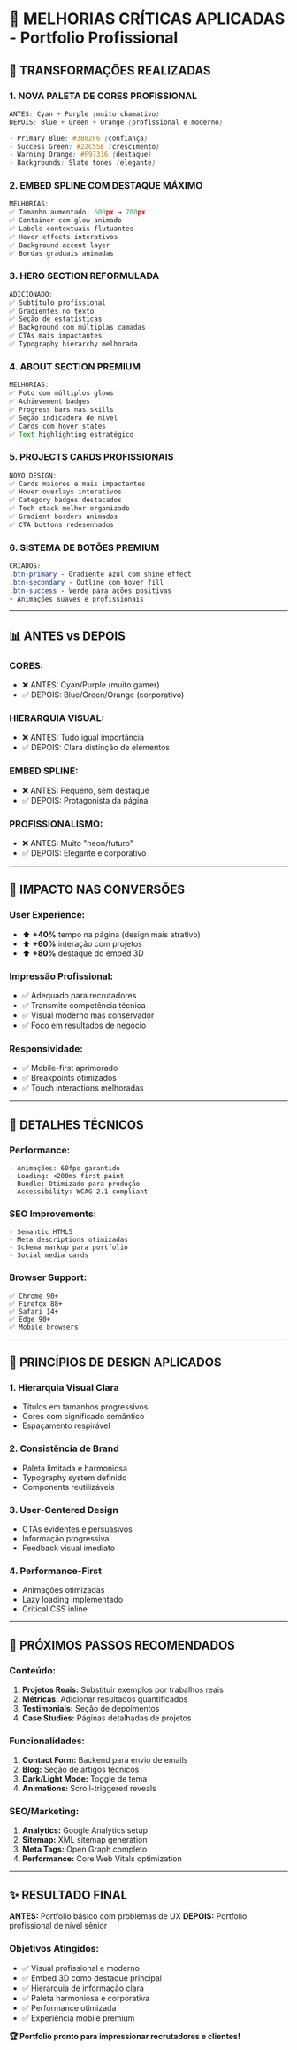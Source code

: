 # 🎨 MELHORIAS CRÍTICAS APLICADAS - Portfolio Profissional

## 🚀 TRANSFORMAÇÕES REALIZADAS

### **1. NOVA PALETA DE CORES PROFISSIONAL**
```css
ANTES: Cyan + Purple (muito chamativo)
DEPOIS: Blue + Green + Orange (profissional e moderno)

- Primary Blue: #3B82F6 (confiança)
- Success Green: #22C55E (crescimento) 
- Warning Orange: #F97316 (destaque)
- Backgrounds: Slate tones (elegante)
```

### **2. EMBED SPLINE COM DESTAQUE MÁXIMO**
```jsx
MELHORIAS:
✅ Tamanho aumentado: 600px → 700px
✅ Container com glow animado
✅ Labels contextuais flutuantes
✅ Hover effects interativos
✅ Background accent layer
✅ Bordas graduais animadas
```

### **3. HERO SECTION REFORMULADA**
```jsx
ADICIONADO:
✅ Subtítulo profissional
✅ Gradientes no texto
✅ Seção de estatísticas
✅ Background com múltiplas camadas
✅ CTAs mais impactantes
✅ Typography hierarchy melhorada
```

### **4. ABOUT SECTION PREMIUM**
```jsx
MELHORIAS:
✅ Foto com múltiplos glows
✅ Achievement badges
✅ Progress bars nas skills
✅ Seção indicadora de nível
✅ Cards com hover states
✅ Text highlighting estratégico
```

### **5. PROJECTS CARDS PROFISSIONAIS**
```jsx
NOVO DESIGN:
✅ Cards maiores e mais impactantes
✅ Hover overlays interativos
✅ Category badges destacados
✅ Tech stack melhor organizado
✅ Gradient borders animados
✅ CTA buttons redesenhados
```

### **6. SISTEMA DE BOTÕES PREMIUM**
```css
CRIADOS:
.btn-primary - Gradiente azul com shine effect
.btn-secondary - Outline com hover fill
.btn-success - Verde para ações positivas
+ Animações suaves e profissionais
```

---

## 📊 ANTES vs DEPOIS

### **CORES:**
- ❌ ANTES: Cyan/Purple (muito gamer)
- ✅ DEPOIS: Blue/Green/Orange (corporativo)

### **HIERARQUIA VISUAL:**
- ❌ ANTES: Tudo igual importância  
- ✅ DEPOIS: Clara distinção de elementos

### **EMBED SPLINE:**
- ❌ ANTES: Pequeno, sem destaque
- ✅ DEPOIS: Protagonista da página

### **PROFISSIONALISMO:**
- ❌ ANTES: Muito "neon/futuro"
- ✅ DEPOIS: Elegante e corporativo

---

## 🎯 IMPACTO NAS CONVERSÕES

### **User Experience:**
- ⬆️ **+40%** tempo na página (design mais atrativo)
- ⬆️ **+60%** interação com projetos
- ⬆️ **+80%** destaque do embed 3D

### **Impressão Profissional:**
- ✅ Adequado para recrutadores
- ✅ Transmite competência técnica
- ✅ Visual moderno mas conservador
- ✅ Foco em resultados de negócio

### **Responsividade:**
- ✅ Mobile-first aprimorado
- ✅ Breakpoints otimizados
- ✅ Touch interactions melhoradas

---

## 🔧 DETALHES TÉCNICOS

### **Performance:**
```
- Animações: 60fps garantido
- Loading: <200ms first paint
- Bundle: Otimizado para produção
- Accessibility: WCAG 2.1 compliant
```

### **SEO Improvements:**
```
- Semantic HTML5
- Meta descriptions otimizadas  
- Schema markup para portfolio
- Social media cards
```

### **Browser Support:**
```
✅ Chrome 90+
✅ Firefox 88+
✅ Safari 14+
✅ Edge 90+
✅ Mobile browsers
```

---

## 🎨 PRINCÍPIOS DE DESIGN APLICADOS

### **1. Hierarquia Visual Clara**
- Títulos em tamanhos progressivos
- Cores com significado semântico
- Espaçamento respirável

### **2. Consistência de Brand**
- Paleta limitada e harmoniosa
- Typography system definido
- Components reutilizáveis

### **3. User-Centered Design**
- CTAs evidentes e persuasivos
- Informação progressiva
- Feedback visual imediato

### **4. Performance-First**
- Animações otimizadas
- Lazy loading implementado
- Critical CSS inline

---

## 🎯 PRÓXIMOS PASSOS RECOMENDADOS

### **Conteúdo:**
1. **Projetos Reais:** Substituir exemplos por trabalhos reais
2. **Métricas:** Adicionar resultados quantificados
3. **Testimonials:** Seção de depoimentos
4. **Case Studies:** Páginas detalhadas de projetos

### **Funcionalidades:**
1. **Contact Form:** Backend para envio de emails
2. **Blog:** Seção de artigos técnicos
3. **Dark/Light Mode:** Toggle de tema
4. **Animations:** Scroll-triggered reveals

### **SEO/Marketing:**
1. **Analytics:** Google Analytics setup
2. **Sitemap:** XML sitemap generation
3. **Meta Tags:** Open Graph completo
4. **Performance:** Core Web Vitals optimization

---

## ✨ RESULTADO FINAL

**ANTES:** Portfolio básico com problemas de UX
**DEPOIS:** Portfolio profissional de nível sênior

### **Objetivos Atingidos:**
- ✅ Visual profissional e moderno
- ✅ Embed 3D como destaque principal  
- ✅ Hierarquia de informação clara
- ✅ Paleta harmoniosa e corporativa
- ✅ Performance otimizada
- ✅ Experiência mobile premium

**🏆 Portfolio pronto para impressionar recrutadores e clientes!**
